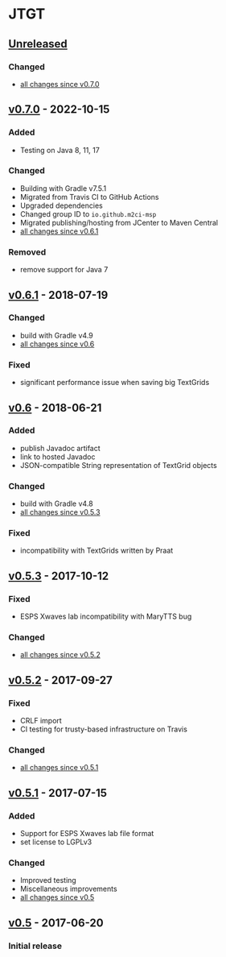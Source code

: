 JTGT
====

[Unreleased]
------------

### Changed

- [all changes since v0.7.0]

[v0.7.0] - 2022-10-15
---------------------

### Added

- Testing on Java 8, 11, 17

### Changed

- Building with Gradle v7.5.1
- Migrated from Travis CI to GitHub Actions
- Upgraded dependencies
- Changed group ID to `io.github.m2ci-msp`
- Migrated publishing/hosting from JCenter to Maven Central
- [all changes since v0.6.1]

### Removed

- remove support for Java 7

[v0.6.1] - 2018-07-19
---------------------

### Changed

- build with Gradle v4.9
- [all changes since v0.6]

### Fixed

- significant performance issue when saving big TextGrids

[v0.6] - 2018-06-21
-------------------

### Added

- publish Javadoc artifact
- link to hosted Javadoc
- JSON-compatible String representation of TextGrid objects

### Changed

- build with Gradle v4.8
- [all changes since v0.5.3]

### Fixed

- incompatibility with TextGrids written by Praat

[v0.5.3] - 2017-10-12
---------------------

### Fixed

- ESPS Xwaves lab incompatibility with MaryTTS bug

### Changed

- [all changes since v0.5.2]

[v0.5.2] - 2017-09-27
---------------------

### Fixed

- CRLF import
- CI testing for trusty-based infrastructure on Travis

### Changed

- [all changes since v0.5.1]

[v0.5.1] - 2017-07-15
---------------------

### Added

- Support for ESPS Xwaves lab file format
- set license to LGPLv3

### Changed

- Improved testing
- Miscellaneous improvements
- [all changes since v0.5]

[v0.5] - 2017-06-20
-------------------

### Initial release

[Unreleased]: https://github.com/m2ci-msp/jtgt/tree/master
[all changes since v0.7.0]: https://github.com/m2ci-msp/jtgt/compare/v0.7.0...HEAD
[v0.7.0]: https://github.com/m2ci-msp/jtgt/releases/tag/v0.7.0
[all changes since v0.6.1]: https://github.com/m2ci-msp/jtgt/compare/v0.6.1...v0.7.0
[v0.6.1]: https://github.com/m2ci-msp/jtgt/releases/tag/v0.6.1
[all changes since v0.6]: https://github.com/m2ci-msp/jtgt/compare/v0.6...v0.6.1
[v0.6]: https://github.com/m2ci-msp/jtgt/releases/tag/v0.6
[all changes since v0.5.3]: https://github.com/m2ci-msp/jtgt/compare/v0.5.3...v0.6
[v0.5.3]: https://github.com/m2ci-msp/jtgt/releases/tag/v0.5.3
[all changes since v0.5.2]: https://github.com/m2ci-msp/jtgt/compare/v0.5.2...v0.5.3
[v0.5.2]: https://github.com/m2ci-msp/jtgt/releases/tag/v0.5.2
[all changes since v0.5.1]: https://github.com/m2ci-msp/jtgt/compare/v0.5.1...v0.5.2
[v0.5.1]: https://github.com/m2ci-msp/jtgt/releases/tag/v0.5.1
[all changes since v0.5]: https://github.com/m2ci-msp/jtgt/compare/v0.5...v0.5.1
[v0.5]: https://github.com/m2ci-msp/jtgt/releases/tag/v0.5
